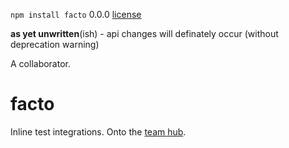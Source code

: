 `npm install facto` 0.0.0 [license](./license)

**as yet unwritten**(ish) - api changes will definately occur (without deprecation warning)

A collaborator.

facto
=====

Inline test integrations. Onto the [team hub](https://github.com/nomilous/notice). 

